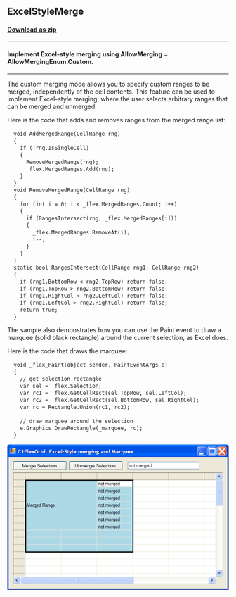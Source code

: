 ## ExcelStyleMerge
#### [Download as zip](https://grapecity.github.io/DownGit/#/home?url=https://github.com/GrapeCity/ComponentOne-WinForms-Samples/tree/master/NetFramework\FlexGrid\CS\ExcelStyleMerge)
____
#### Implement Excel-style merging using AllowMerging = AllowMergingEnum.Custom.
____
The custom merging mode allows you to specify custom ranges to be merged, independently of the cell contents.
This feature can be used to implement Excel-style merging, where the user selects arbitrary ranges that can be merged and unmerged.

Here is the code that adds and removes ranges from the merged range list:

```
  void AddMergedRange(CellRange rng)
  {
    if (!rng.IsSingleCell)
    {
      RemoveMergedRange(rng);
      _flex.MergedRanges.Add(rng);
    }
  }
  void RemoveMergedRange(CellRange rng)
  {
    for (int i = 0; i < _flex.MergedRanges.Count; i++)
    {
      if (RangesIntersect(rng, _flex.MergedRanges[i]))
      {
        _flex.MergedRanges.RemoveAt(i);
        i--;
      }
    }
  }
  static bool RangesIntersect(CellRange rng1, CellRange rng2)
  {
    if (rng1.BottomRow < rng2.TopRow) return false;
    if (rng1.TopRow > rng2.BottomRow) return false;
    if (rng1.RightCol < rng2.LeftCol) return false;
    if (rng1.LeftCol > rng2.RightCol) return false;
    return true;
  }
```
The sample also demonstrates how you can use the Paint event to draw a marquee (solid black rectangle) around the current selection, as Excel does.

Here is the code that draws the marquee:

```
  void _flex_Paint(object sender, PaintEventArgs e)
  {
    // get selection rectangle
    var sel = _flex.Selection;
    var rc1 = _flex.GetCellRect(sel.TopRow, sel.LeftCol);
    var rc2 = _flex.GetCellRect(sel.BottomRow, sel.RightCol);
    var rc = Rectangle.Union(rc1, rc2);

    // draw marquee around the selection
    e.Graphics.DrawRectangle(_marquee, rc);
  }
```
![screenshot](screenshot.png)
